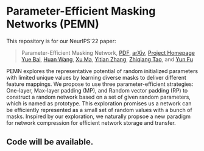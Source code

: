 # Parameter-Efficient Masking Networks (PEMN)

This repository is for our NeurIPS'22 paper:
> Parameter-Efficient Masking Network, [PDF](https://arxiv.org/abs/2210.06699), [arXiv](https://arxiv.org/abs/2210.06699), [Project Homepage](https://yueb17.github.io/PEMN/)\
> [Yue Bai](https://yueb17.github.io/), [Huan Wang](http://huanwang.tech/), [Xu Ma](https://ma-xu.github.io/), [Yitian Zhang](https://bespontaneous.github.io/homepage/), [Zhiqiang Tao](http://ztao.cc/), and [Yun Fu](http://www1.ece.neu.edu/~yunfu/)

PEMN explores the representative potential of random initialized parameters with limited unique values by learning diverse masks to deliver different feature mappings. We propose to use three parameter-efficient strategies: One-layer, Max-layer padding (MP), and Random vector padding (RP) to construct a random network based on a set of given random parameters, which is named as prototype. This exploration promises us a network can be efficiently represented as a small set of random values with a bunch of masks. Inspired by our exploration, we naturally propsoe a new paradigm for network compression for efficient network storage and transfer.

## Code will be available.
